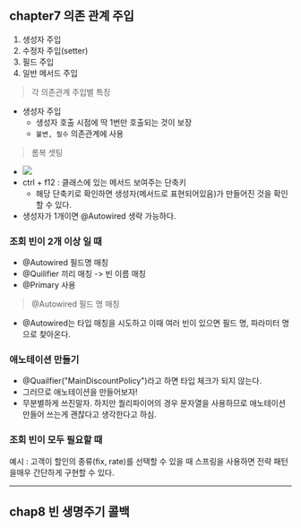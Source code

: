 ## chapter7 의존 관계 주입  

1. 생성자 주입
2. 수정자 주입(setter)
3. 필드 주입
4. 일반 메서드 주입

> 각 의존관계 주입별 특징

- 생성자 주입
    - 생성자 호출 시점에 딱 1번만 호출되는 것이 보장
    - `불변, 필수` 의존관계에 사용


> 롬복 셋팅
- <img src="화면 캡처 2022-05-02 104334.jpg">
- ctrl + f12 : 클래스에 있는 메서드 보여주는 단축키
    - 해당 단축키로 확인하면 생성자(메서드로 표현되어있음)가 만들어진 것을 확인할 수 있다.
- 생성자가 1개이면 @Autowired 생략 가능하다.

### 조회 빈이 2개 이상 일 때
- @Autowired 필드명 매칭
- @Quilifier 끼리 매칭 -> 빈 이름 매칭
- @Primary 사용

> @Autowired 필드 명 매칭
- @Autowired는 타입 매칭을 시도하고 이때 여러 빈이 있으면 필드 명, 파라미터 명으로 찾아온다.


### 애노테이션 만들기

- @Quailfier("MainDiscountPolicy")라고 하면 타입 체크가 되지 않는다.
- 그러므로 애노테이션을 만들어보자!
- 무분별하게 쓰진말자. 하지만 퀄리파이어의 경우 문자열을 사용하므로 애노테이션 만들어 쓰는게 괜찮다고 생각한다고 하심.

### 조회 빈이 모두 필요할 때 

예시 : 고객이 할인의 종류(fix, rate)를 선택할 수 있을 때
스프링을 사용하면 전략 패턴을매우 간단하게 구현할 수 있다. 

---
## chap8 빈 생명주기 콜백



